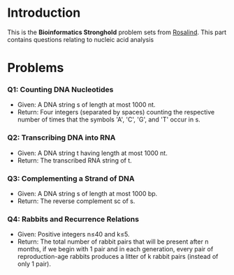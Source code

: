 # Introduction
This is the **Bioinformatics Stronghold** problem sets from [Rosalind](http://rosalind.info/problems/list-view/). This part contains questions relating to nucleic acid analysis

# Problems
### Q1: Counting DNA Nucleotides
  - Given: A DNA string s of length at most 1000 nt.
  - Return: Four integers (separated by spaces) counting the respective number of times that the symbols 'A', 'C', 'G', and 'T' occur in s.

### Q2: Transcribing DNA into RNA
  - Given: A DNA string t having length at most 1000 nt.
  - Return: The transcribed RNA string of t.
  
### Q3: Complementing a Strand of DNA
  - Given: A DNA string s of length at most 1000 bp.
  - Return: The reverse complement sc of s.

### Q4: Rabbits and Recurrence Relations
  - Given: Positive integers n≤40 and k≤5.
  - Return: The total number of rabbit pairs that will be present after n months, if we begin with 1 pair and in each generation, every pair of reproduction-age rabbits produces a litter of k rabbit pairs (instead of only 1 pair).
